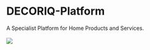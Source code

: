 # DECORIQ-Platform
A Specialist Platform for Home Products and Services.<br /><br />
<img src="https://i.imgur.com/lasRs6i.jpg" />
